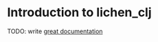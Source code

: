 # Introduction to lichen_clj

TODO: write [great documentation](http://jacobian.org/writing/what-to-write/)
